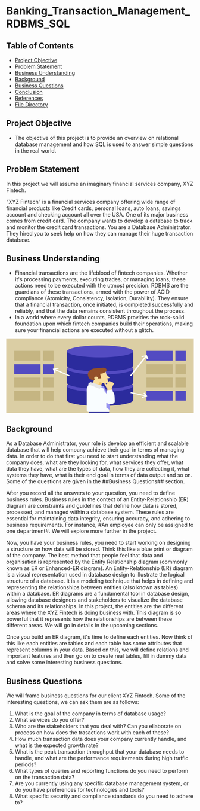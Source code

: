 # Banking_Transaction_Management_RDBMS_SQL

## Table of Contents
- [Project Objective](#project-objective)
- [Problem Statement](#problem-statement)
- [Business Understanding](#business-understanding)
- [Background](#background)
- [Business Questions](#business-questions)
- [Conclusion](#conclusion)
- [References](#references)
- [File Directory](#file_directory)

## Project Objective

- The objective of this project is to provide an overview on relational database management and how SQL is used to answer simple questions in the real world.

## Problem Statement

In this project we will assume an imaginary financial services company, XYZ Fintech. 

“XYZ Fintech” is a financial services company offering wide range of financial products like Credit cards, personal loans, auto loans, savings account and checking account all over the USA. One of its major business comes from credit card. The company wants to develop a database to track and monitor the credit card transactions.
You are a Database Administrator. They hired you to seek help on how they can manage their huge transaction database.

## Business Understanding

- Financial transactions are the lifeblood of fintech companies. Whether it's processing payments, executing trades, or managing loans, these actions need to be executed with the utmost precision. RDBMS are the guardians of these transactions, armed with the power of ACID compliance (Atomicity, Consistency, Isolation, Durability). They ensure that a financial transaction, once initiated, is completed successfully and reliably, and that the data remains consistent throughout the process.
- In a world where every dollar counts, RDBMS provides the rock-solid foundation upon which fintech companies build their operations, making sure your financial actions are executed without a glitch.

<img src="https://github.com/Deepti1206/Banking_Transaction_Management_RDBMS_SQL/blob/main/Images/rdbms_image.jpg" width="600" height="200" align="center">

## Background

As a Database Administrator, your role is develop an efficient and scalable database that will help company achieve their goal in terms of managing data. In order to do that first you need to start understanding what the company does, what are they looking for, what services they offer, what data they have, what are the types of data, how they are collecting it, what systems they have, what is their end goal in terms of data output and so on. Some of the questions are given in the ##Business Questions## section.

After you record all the answers to your question, you need to define business rules. Business rules in the context of an Entity-Relationship (ER) diagram are constraints and guidelines that define how data is stored, processed, and managed within a database system. These rules are essential for maintaining data integrity, ensuring accuracy, and adhering to business requirements. For instance, #An employee can only be assigned to one department#. We will explore more further in the project.

Now, you have your business rules, you need to start working on designing a structure on how data will be stored. Think this like a blue print or diagram of the company. The best method that people feel that data and organisation is represented by the Entity Relationship diagram (commonly known as ER or Enhanced-ER diagram). An Entity-Relationship (ER) diagram is a visual representation used in database design to illustrate the logical structure of a database. It is a modeling technique that helps in defining and representing the relationships between entities (also known as tables) within a database. ER diagrams are a fundamental tool in database design, allowing database designers and stakeholders to visualize the database schema and its relationships. In this project, the entities are the different areas where the XYZ Fintech is doing business with. This diagram is so powerful that it represents how the relationships are between these different areas. We will go in details in the upcoming sections.

Once you build an ER diagram, it's time to define each entities. Now think of this like each entities are tables and each table has some attributes that represent columns in your data. Based on this, we will define relations and important features and then go on to create real tables, fill in dummy data and solve some interesting business questions.

## Business Questions

We will frame business questions for our client XYZ Fintech. Some of the interesting questions, we can ask them are as follows:

1. What is the goal of the company in terms of database usage?
2. What services do you offer?
3. Who are the stakeholders that you deal with? Can you ellaborate on process on how does the trasactions work with each of these?
4. How much transaction data does your company currently handle, and what is the expected growth rate?
5. What is the peak transaction throughput that your database needs to handle, and what are the performance requirements during high traffic periods?
6. What types of queries and reporting functions do you need to perform on the transaction data?
7. Are you currently using any specific database management system, or do you have preferences for technologies and tools?
8. What specific security and compliance standards do you need to adhere to?



